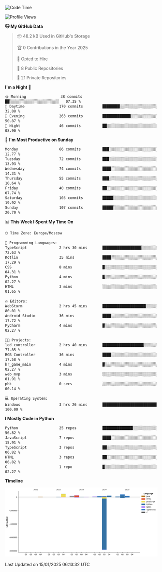 <!--START_SECTION:waka-->
![Code Time](http://img.shields.io/badge/Code%20Time-585%20hrs%2035%20mins-blue)

![Profile Views](http://img.shields.io/badge/Profile%20Views-3-blue)

**🐱 My GitHub Data** 

> 📦 48.2 kB Used in GitHub's Storage 
 > 
> 🏆 0 Contributions in the Year 2025
 > 
> 💼 Opted to Hire
 > 
> 📜 8 Public Repositories 
 > 
> 🔑 21 Private Repositories 
 > 
**I'm a Night 🦉** 

```text
🌞 Morning                38 commits          ██░░░░░░░░░░░░░░░░░░░░░░░   07.35 % 
🌆 Daytime                170 commits         ████████░░░░░░░░░░░░░░░░░   32.88 % 
🌃 Evening                263 commits         █████████████░░░░░░░░░░░░   50.87 % 
🌙 Night                  46 commits          ██░░░░░░░░░░░░░░░░░░░░░░░   08.90 % 
```
📅 **I'm Most Productive on Sunday** 

```text
Monday                   66 commits          ███░░░░░░░░░░░░░░░░░░░░░░   12.77 % 
Tuesday                  72 commits          ███░░░░░░░░░░░░░░░░░░░░░░   13.93 % 
Wednesday                74 commits          ████░░░░░░░░░░░░░░░░░░░░░   14.31 % 
Thursday                 55 commits          ███░░░░░░░░░░░░░░░░░░░░░░   10.64 % 
Friday                   40 commits          ██░░░░░░░░░░░░░░░░░░░░░░░   07.74 % 
Saturday                 103 commits         █████░░░░░░░░░░░░░░░░░░░░   19.92 % 
Sunday                   107 commits         █████░░░░░░░░░░░░░░░░░░░░   20.70 % 
```


📊 **This Week I Spent My Time On** 

```text
🕑︎ Time Zone: Europe/Moscow

💬 Programming Languages: 
TypeScript               2 hrs 30 mins       ██████████████████░░░░░░░   72.63 % 
Kotlin                   35 mins             ████░░░░░░░░░░░░░░░░░░░░░   17.29 % 
CSS                      8 mins              █░░░░░░░░░░░░░░░░░░░░░░░░   04.31 % 
Python                   4 mins              █░░░░░░░░░░░░░░░░░░░░░░░░   02.27 % 
HTML                     3 mins              ░░░░░░░░░░░░░░░░░░░░░░░░░   01.65 % 

🔥 Editors: 
WebStorm                 2 hrs 45 mins       ████████████████████░░░░░   80.01 % 
Android Studio           36 mins             ████░░░░░░░░░░░░░░░░░░░░░   17.72 % 
PyCharm                  4 mins              █░░░░░░░░░░░░░░░░░░░░░░░░   02.27 % 

🐱‍💻 Projects: 
led_controller           2 hrs 40 mins       ███████████████████░░░░░░   77.85 % 
RGB Controller           36 mins             ████░░░░░░░░░░░░░░░░░░░░░   17.58 % 
hr_game_main             4 mins              █░░░░░░░░░░░░░░░░░░░░░░░░   02.27 % 
web_mvp                  3 mins              ░░░░░░░░░░░░░░░░░░░░░░░░░   01.91 % 
pbk                      0 secs              ░░░░░░░░░░░░░░░░░░░░░░░░░   00.14 % 

💻 Operating System: 
Windows                  3 hrs 26 mins       █████████████████████████   100.00 % 
```

**I Mostly Code in Python** 

```text
Python                   25 repos            ██████████████░░░░░░░░░░░   56.82 % 
JavaScript               7 repos             ████░░░░░░░░░░░░░░░░░░░░░   15.91 % 
TypeScript               3 repos             ██░░░░░░░░░░░░░░░░░░░░░░░   06.82 % 
HTML                     3 repos             ██░░░░░░░░░░░░░░░░░░░░░░░   06.82 % 
C                        1 repo              █░░░░░░░░░░░░░░░░░░░░░░░░   02.27 % 
```



**Timeline**

![Lines of Code chart](https://raw.githubusercontent.com/adlemx/adlemx/main/assets/bar_graph.png)


 Last Updated on 15/01/2025 06:13:32 UTC
<!--END_SECTION:waka-->
